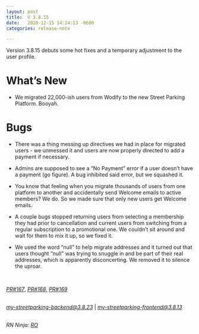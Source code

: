 ```yaml
---
layout: post
title:  V 3.8.15
date:   2020-12-15 14:24:13 -0600
categories: release-note

---
```

Version 3.8.15 debuts some hot fixes and a temporary adjustment to the user profile. 



# What’s New
- We migrated 22,000-ish users from Wodify to the new Street Parking Platform. Booyah.

# Bugs

- There was a thing messing up directives we had in place for migrated users - we unmessed it and users are now properly directed to add a payment if necessary. 

- Admins are supposed to see a “No Payment” error if a user doesn’t have a payment (go figure). A bug inhibited said error, but we squashed it. 

- You know that feeling when you migrate thousands of users from one platform to another and accidentally send Welcome emails to active members? We do. So we made sure that only new users get Welcome emails.

- A couple bugs stopped returning users from selecting a membership they had prior to cancellation and current users from switching from a regular subscription to a promotional one. We couldn’t sit around and wait for them to mix it up, so we fixed it. 

- We used the word “null” to help migrate addresses and it turned out that users thought “null” was trying to snuggle in and be part of their real addresses, which is apparently disconcerting. We removed it to silence the uproar. 



  

<br/>

*[PR#167](https://github.com/streetparking/my-streetparking/pull/167)*, *[PR#168](https://github.com/streetparking/my-streetparking/pull/168)*, *[PR#169](https://github.com/streetparking/my-streetparking/pull/169)*
<br/>
<br/>

 *[my-streetparking-backend@3.8.23](https://github.com/streetparking/my-streetparking/blob/bc2553bbacf9f2a6f9523ec20ac1cabc6ce91268/packages/my-streetparking-backend/CHANGELOG.md)* \| *[my-streetparking-frontend@3.8.13](https://github.com/streetparking/my-streetparking/blob/bc2553bbacf9f2a6f9523ec20ac1cabc6ce91268/packages/my-streetparking-frontend/CHANGELOG.md)* 
<br/>
<br/>

_RN Ninja: [RO](https://github.com/robyanna)_
 
 
 